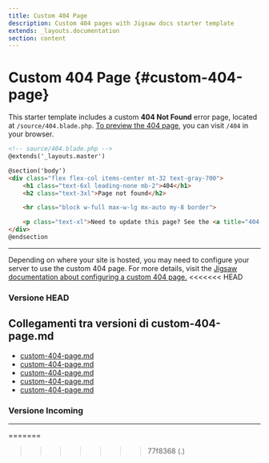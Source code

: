 ```yaml
---
title: Custom 404 Page
description: Custom 404 pages with Jigsaw docs starter template
extends: _layouts.documentation
section: content
---
```


# Custom 404 Page {#custom-404-page}

This starter template includes a custom __404 Not Found__ error page, located at `/source/404.blade.php`. [To preview the 404 page](/404), you can visit `/404` in your browser.

```html
<!-- source/404.blade.php -->
@extends('_layouts.master')

@section('body')
<div class="flex flex-col items-center mt-32 text-gray-700">
    <h1 class="text-6xl leading-none mb-2">404</h1>
    <h2 class="text-3xl">Page not found</h2>

    <hr class="block w-full max-w-lg mx-auto my-8 border">

    <p class="text-xl">Need to update this page? See the <a title="404 Page Documentation" href="/docs/404"> documentation here</a>.</p>
</div>
@endsection
```

---

Depending on where your site is hosted, you may need to configure your server to use the custom 404 page. For more details, visit the [Jigsaw documentation about configuring a custom 404 page.](https://jigsaw.tighten.co/docs/custom-404-page/)
<<<<<<< HEAD
### Versione HEAD


## Collegamenti tra versioni di custom-404-page.md
* [custom-404-page.md](../../../Gdpr/docs/custom-404-page.md)
* [custom-404-page.md](../../../Xot/docs/custom-404-page.md)
* [custom-404-page.md](../../../UI/docs/custom-404-page.md)
* [custom-404-page.md](../../../Tenant/docs/it/custom-404-page.md)
* [custom-404-page.md](../../../Cms/docs/custom-404-page.md)


### Versione Incoming


---

=======
>>>>>>> 77f8368 (.)
